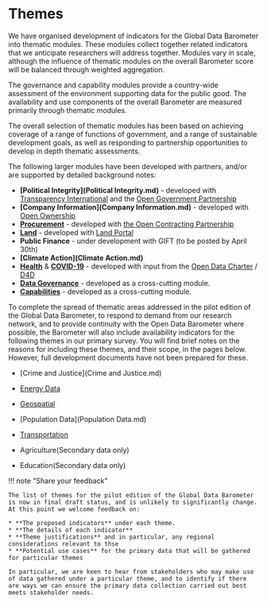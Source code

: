 # Themes

We have organised development of indicators for the Global Data Barometer into thematic modules. These modules collect together related indicators that we anticipate researchers will address together. Modules vary in scale, although the influence of thematic modules on the overall Barometer score will be balanced through weighted aggregation. 

The governance and capability modules provide a country-wide assessment of the environment supporting data for the public good. The availability and use components of the overall Barometer are measured primarily through thematic modules. 

The overall selection of thematic modules has been based on achieving coverage of a range of functions of government, and a range of sustainable development goals, as well as responding to partnership opportunities to develop in depth thematic assessments. 

The following larger modules have been developed with partners, and/or are supported by detailed background notes:

* **[Political Integrity](Political Integrity.md)** - developed with [Transparency International](https://www.transparency.org/en) and the [Open Government Partnership](https://www.opengovpartnership.org/)
* **[Company Information](Company Information.md)** - developed with [Open Ownership](https://www.openownership.org/)
* **[Procurement](Procurement.md)** - developed with [the Open Contracting Partnership](https://www.open-contracting.org)
* **[Land](Land.md)** - developed with [Land Portal](https://www.landportal.org)
* **Public Finance** - under development with GIFT (to be posted by April 30th)
* **[Climate Action](Climate Action.md)**
* **[Health](Health.md)** & **[COVID-19](COVID-19.md)** - developed with input from the [Open Data Charter](https://opendatacharter.net/) / [D4D](https://www.d4d.net/)
* **[Data Governance](Governance.md)** - developed as a cross-cutting module. 
* **[Capabilities](Capabilities.md)** - developed as a cross-cutting module. 

To complete the spread of thematic areas addressed in the pilot edition of the Global Data Barometer, to respond to demand from our research network, and to provide continuity with the Open Data Barometer where possible, the Barometer will also include availability indicators for the following themes in our primary survey. You will find brief notes on the reasons for including these themes, and their scope, in the pages below. However, full development documents have not been prepared for these.  

* [Crime and Justice](Crime and Justice.md)
* [Energy Data](Energy.md)
* [Geospatial](Geospatial.md)
* [Population Data](Population Data.md)
* [Transportation](Transportation.md)





* Agriculture(Secondary data only)
* Education(Secondary data only)

!!! note "Share your feedback"

    The list of themes for the pilot edition of the Global Data Barometer is now in final draft status, and is unlikely to significantly change. At this point we welcome feedback on: 
    
    * **The proposed indicators** under each theme. 
    * **The details of each indicator**
    * **Theme justifications** and in particular, any regional considerations relevant to thse
    * **Potential use cases** for the primary data that will be gathered for particular themes

    In particular, we are keen to hear from stakeholders who may make use of data gathered under a particular theme, and to identify if there are ways we can ensure the primary data collection carried out best meets stakeholder needs. 

